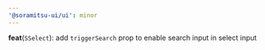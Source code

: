 ```yaml
---
'@soramitsu-ui/ui': minor
---
```


**feat**(`SSelect`): add `triggerSearch` prop to enable search input in select input
